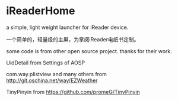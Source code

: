 # iReaderHome

a simple, light weight launcher for iReader device.

一个简单的，轻量级的主屏，为掌阅iReader电纸书定制。



some code is from other open source project. thanks for their work.

UidDetail from Settings of AOSP

com.way.plistview and many others from http://git.oschina.net/way/EZWeather

TinyPinyin from https://github.com/promeG/TinyPinyin
